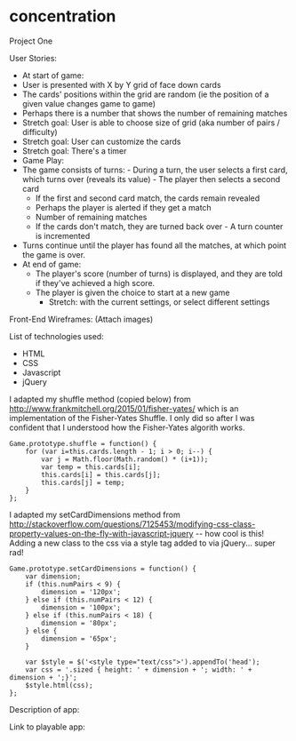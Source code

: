 # concentration
Project One

User Stories:
-  At start of game:
  -  User is presented with X by Y grid of face down cards
  -  The cards' positions within the grid are random (ie the position of a given value changes game to game)
  -  Perhaps there is a number that shows the number of remaining matches
  -  Stretch goal: User is able to choose size of grid (aka number of pairs / difficulty)
  -  Stretch goal: User can customize the cards
  -  Stretch goal: There's a timer
-  Game Play:
  -  The game consists of turns:
    -  During a turn, the user selects a first card, which turns over (reveals its value)
    -  The player then selects a second card
      -  If the first and second card match, the cards remain revealed
        -  Perhaps the player is alerted if they get a match
        -  Number of remaining matches 
    	-  If the cards don't match, they are turned back over
    -  A turn counter is incremented
  -  Turns continue until the player has found all the matches, at which point the game is over.
-  At end of game:
	-  The player's score (number of turns) is displayed, and they are told if they've achieved a high score.
	-  The player is given the choice to start at a new game 
		-  Stretch: with the current settings, or select different settings


Front-End Wireframes:
(Attach images)

List of technologies used:
-  HTML
-  CSS
-  Javascript
-  jQuery

I adapted my shuffle method (copied below) from http://www.frankmitchell.org/2015/01/fisher-yates/ which is an implementation of the Fisher-Yates Shuffle. I only did so after I was confident that I understood how the Fisher-Yates algorith works.

```
Game.prototype.shuffle = function() {
	for (var i=this.cards.length - 1; i > 0; i--) {
		var j = Math.floor(Math.random() * (i+1));
		var temp = this.cards[i];
		this.cards[i] = this.cards[j];
		this.cards[j] = temp;
	}
};
```

I adapted my setCardDimensions method from http://stackoverflow.com/questions/7125453/modifying-css-class-property-values-on-the-fly-with-javascript-jquery -- how cool is this! Adding a new class to the css via a style tag added to via jQuery... super rad!
```
Game.prototype.setCardDimensions = function() {
	var dimension;
	if (this.numPairs < 9) {
		dimension = '120px';
	} else if (this.numPairs < 12) {
		dimension = '100px';
	} else if (this.numPairs < 18) {
		dimension = '80px';
	} else {
		dimension = '65px';
	}

	var $style = $('<style type="text/css">').appendTo('head');
	var css = '.sized { height: ' + dimension + '; width: ' + dimension + ';}';
	$style.html(css);
};
```


Description of app:

Link to playable app:
